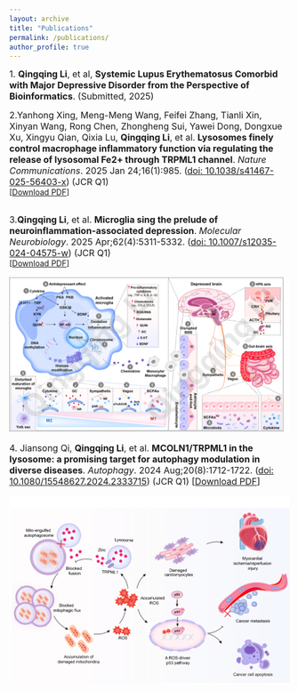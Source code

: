 ```yaml
---
layout: archive
title: "Publications"
permalink: /publications/
author_profile: true
---
```


<span style="font-size:16px;">1. **Qingqing Li**, et al, **Systemic Lupus Erythematosus Comorbid with Major Depressive Disorder from the Perspective of Bioinformatics**. (Submitted, 2025)</span>
<br> 

<span style="font-size:16px;">2.Yanhong Xing, Meng-Meng Wang, Feifei Zhang, Tianli Xin, Xinyan Wang, Rong Chen, Zhongheng Sui, Yawei Dong, Dongxue Xu, Xingyu Qian, Qixia Lu, **Qingqing Li**, et al. **Lysosomes finely control macrophage inflammatory function via regulating the release of lysosomal Fe2+ through TRPML1 channel**. _Nature Communications_. 2025 Jan 24;16(1):985. 
(<a href="[https://pubmed.ncbi.nlm.nih.gov/39535682/](https://pubmed.ncbi.nlm.nih.gov/39856099/)">doi: 10.1038/s41467-025-56403-x</a>) (JCR Q1)
</span><br> 
[<a href="/新建文件夹/files/Lysosomes.pdf">Download PDF</a>]</span><br> 
<br> 

<span style="font-size:16px;">3.**Qingqing Li**, et al. **Microglia sing the prelude of neuroinflammation-associated depression**. _Molecular Neurobiology_. 2025 Apr;62(4):5311-5332. 
(<a href="https://pubmed.ncbi.nlm.nih.gov/39535682/">doi: 10.1007/s12035-024-04575-w</a>) (JCR Q1)
</span><br> 
[<a href="/新建文件夹/files/Microglia.pdf">Download PDF</a>]</span><br> 
<br> 
<img src='/images/1.png' /><br> 

<span style="font-size:16px;">4. Jiansong Qi, **Qingqing Li**, et al. **MCOLN1/TRPML1 in the lysosome: a promising target for autophagy modulation in diverse diseases**. _Autophagy_. 2024 Aug;20(8):1712-1722. 
(<a href="https://pubmed.ncbi.nlm.nih.gov/38522082/">doi: 10.1080/15548627.2024.2333715</a>) (JCR Q1)
[<a href="/新建文件夹/files/to/MCOLN1.pdf">Download PDF</a>]</span>
<br> 
<br> 
<img src='/images/6.png' />

